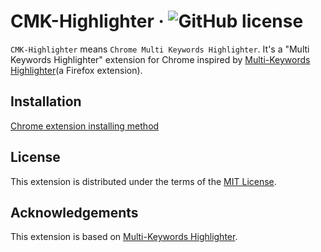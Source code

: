 # CMK-Highlighter · ![GitHub license](https://camo.githubusercontent.com/890acbdcb87868b382af9a4b1fac507b9659d9bf/68747470733a2f2f696d672e736869656c64732e696f2f62616467652f6c6963656e73652d4d49542d626c75652e737667)

`CMK-Highlighter` means `Chrome Multi Keywords Highlighter`. It's a "Multi Keywords Highlighter" extension for Chrome inspired by [Multi-Keywords Highlighter](https://github.com/ivanruvalcaba/multi-keywords-highlighter)(a Firefox extension).


## Installation

[Chrome extension installing method](https://github.com/kuleyu/IFE-Tasks/issues/1)


## License

This extension is distributed under the terms of the [MIT License](http://opensource.org/licenses/MIT).

## Acknowledgements

This extension is based on [Multi-Keywords Highlighter](https://github.com/ivanruvalcaba/multi-keywords-highlighter).
